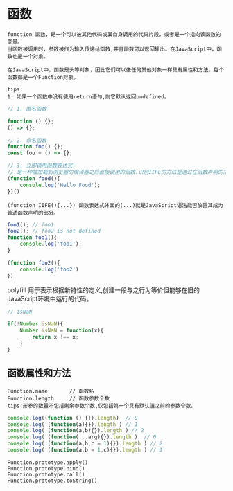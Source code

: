 # 函数
	
	function 函数，是一个可以被其他代码或其自身调用的代码片段，或者是一个指向该函数的变量。
	当函数被调用时，参数被作为输入传递给函数,并且函数可以返回输出。在JavaScript中，函数也是一个对象。
	
	在JavaScript中，函数是头等对象，因此它们可以像任何其他对象一样具有属性和方法。每个函数都是一个Function对象。
	
	tips:
	1. 如果一个函数中没有使用return语句,则它默认返回undefined。

```js
// 1. 匿名函数

function () {};
() => {};

// 2. 命名函数
function foo() {};
const foo = () => {};

// 3. 立即调用函数表达式
// 是一种被加载到浏览器的编译器之后直接调用的函数.识别IIFE的方法是通过在函数声明的末尾定位额外的左和右括号。
(function food(){
    console.log('Hello Food');
})()
```

	(function IIFE(){...}) 函数表达式外面的(...)就是JavaScript语法能否放置其成为普通函数声明的部分。
```js
foo1(); // foo1
foo2(); // foo2 is not defined
function foo1(){
	console.log('foo1');
}

(function foo2(){
	console.log('foo2')
})
```
  polyfill 用于表示根据新特性的定义,创建一段与之行为等价但能够在旧的JavaScript环境中运行的代码。
```js
// isNaN

if(!Number.isNaN){
	Number.isNaN = function(x){
		return x !== x;
	}
}
```

## 函数属性和方法

	Function.name       // 函数名
	Function.length     // 函数参数个数
	tips:形参的数量不包括剩余参数个数,仅包括第一个具有默认值之前的参数个数。
```js
console.log((function () {}).length)  // 0
console.log( (function(a){}).length ) // 1
console.log( (function(a,b){}).length ) // 2
console.log( (function(...arg){}).length )  // 0
console.log( (function(a,b,c = 1){}).length ) // 2
console.log( (function(a,b = 1,c){}).length ) // 1
```
	Function.prototype.apply()
	Function.prototype.bind()
	Function.prototype.call()
	Function.prototype.toString()











